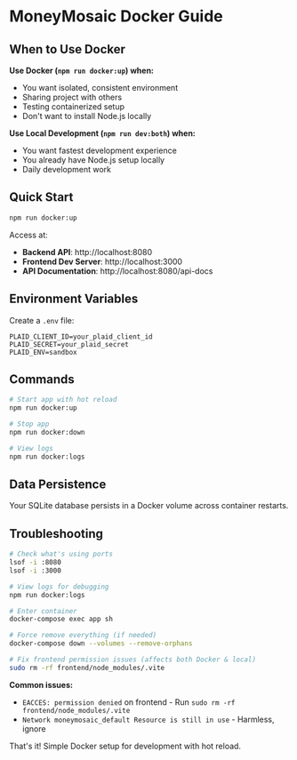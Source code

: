 # MoneyMosaic Docker Guide

## When to Use Docker

**Use Docker (`npm run docker:up`) when:**

- You want isolated, consistent environment
- Sharing project with others
- Testing containerized setup
- Don't want to install Node.js locally

**Use Local Development (`npm run dev:both`) when:**

- You want fastest development experience
- You already have Node.js setup locally
- Daily development work

## Quick Start

```bash
npm run docker:up
```

Access at:

- **Backend API**: http://localhost:8080
- **Frontend Dev Server**: http://localhost:3000
- **API Documentation**: http://localhost:8080/api-docs

## Environment Variables

Create a `.env` file:

```env
PLAID_CLIENT_ID=your_plaid_client_id
PLAID_SECRET=your_plaid_secret
PLAID_ENV=sandbox
```

## Commands

```bash
# Start app with hot reload
npm run docker:up

# Stop app
npm run docker:down

# View logs
npm run docker:logs
```

## Data Persistence

Your SQLite database persists in a Docker volume across container restarts.

## Troubleshooting

```bash
# Check what's using ports
lsof -i :8080
lsof -i :3000

# View logs for debugging
npm run docker:logs

# Enter container
docker-compose exec app sh

# Force remove everything (if needed)
docker-compose down --volumes --remove-orphans

# Fix frontend permission issues (affects both Docker & local)
sudo rm -rf frontend/node_modules/.vite
```

**Common issues:**

- `EACCES: permission denied` on frontend - Run `sudo rm -rf frontend/node_modules/.vite`
- `Network moneymosaic_default Resource is still in use` - Harmless, ignore

That's it! Simple Docker setup for development with hot reload.
